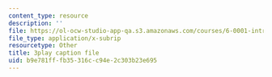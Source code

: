 ```yaml
---
content_type: resource
description: ''
file: https://ol-ocw-studio-app-qa.s3.amazonaws.com/courses/6-0001-introduction-to-computer-science-and-programming-in-python-fall-2016/b9e781fffb35316cc94e2c303b23e695_ax4eNMI9Dw.srt
file_type: application/x-subrip
resourcetype: Other
title: 3play caption file
uid: b9e781ff-fb35-316c-c94e-2c303b23e695
---
```

